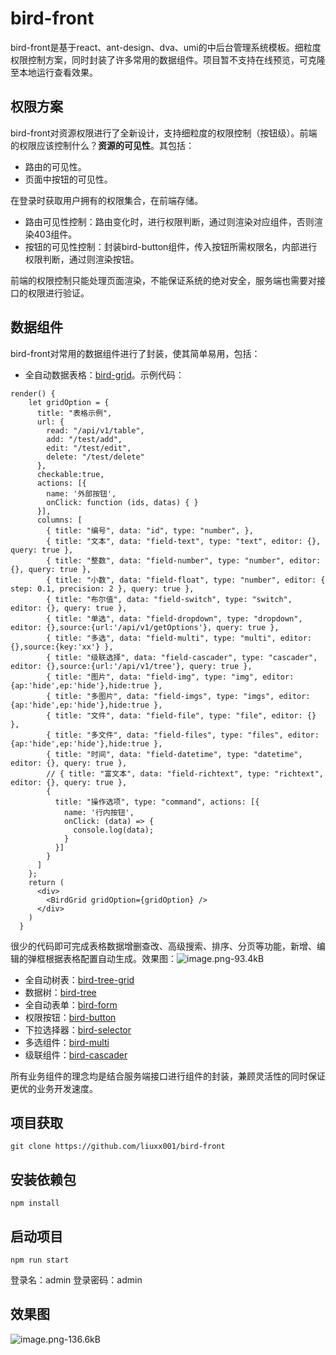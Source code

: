 # bird-front

bird-front是基于react、ant-design、dva、umi的中后台管理系统模板。细粒度权限控制方案，同时封装了许多常用的数据组件。项目暂不支持在线预览，可克隆至本地运行查看效果。

## 权限方案

bird-front对资源权限进行了全新设计，支持细粒度的权限控制（按钮级）。前端的权限应该控制什么？**资源的可见性**。其包括：

- 路由的可见性。
- 页面中按钮的可见性。

在登录时获取用户拥有的权限集合，在前端存储。

- 路由可见性控制：路由变化时，进行权限判断，通过则渲染对应组件，否则渲染403组件。
- 按钮的可见性控制：封装bird-button组件，传入按钮所需权限名，内部进行权限判断，通过则渲染按钮。

前端的权限控制只能处理页面渲染，不能保证系统的绝对安全，服务端也需要对接口的权限进行验证。


## 数据组件

bird-front对常用的数据组件进行了封装，使其简单易用，包括：

- 全自动数据表格：[bird-grid](https://github.com/liuxx001/bird-front/blob/master/doc/bird-grid.md)。示例代码：
```
render() {
    let gridOption = {
      title: "表格示例",
      url: {
        read: "/api/v1/table",
        add: "/test/add",
        edit: "/test/edit",
        delete: "/test/delete"
      },
      checkable:true,
      actions: [{
        name: '外部按钮',
        onClick: function (ids, datas) { }
      }],
      columns: [
        { title: "编号", data: "id", type: "number", },
        { title: "文本", data: "field-text", type: "text", editor: {}, query: true },
        { title: "整数", data: "field-number", type: "number", editor: {}, query: true },
        { title: "小数", data: "field-float", type: "number", editor: { step: 0.1, precision: 2 }, query: true },
        { title: "布尔值", data: "field-switch", type: "switch", editor: {}, query: true },
        { title: "单选", data: "field-dropdown", type: "dropdown", editor: {},source:{url:'/api/v1/getOptions'}, query: true },
        { title: "多选", data: "field-multi", type: "multi", editor: {},source:{key:'xx'} },
        { title: "级联选择", data: "field-cascader", type: "cascader", editor: {},source:{url:'/api/v1/tree'}, query: true },
        { title: "图片", data: "field-img", type: "img", editor: {ap:'hide',ep:'hide'},hide:true },
        { title: "多图片", data: "field-imgs", type: "imgs", editor: {ap:'hide',ep:'hide'},hide:true },
        { title: "文件", data: "field-file", type: "file", editor: {} },
        { title: "多文件", data: "field-files", type: "files", editor: {ap:'hide',ep:'hide'},hide:true },
        { title: "时间", data: "field-datetime", type: "datetime", editor: {}, query: true },
        // { title: "富文本", data: "field-richtext", type: "richtext", editor: {}, query: true },
        {
          title: "操作选项", type: "command", actions: [{
            name: '行内按钮',
            onClick: (data) => {
              console.log(data);
            }
          }]
        }
      ]
    };
    return (
      <div>
        <BirdGrid gridOption={gridOption} />
      </div>
    )
  }
```
很少的代码即可完成表格数据增删查改、高级搜索、排序、分页等功能，新增、编辑的弹框根据表格配置自动生成。效果图：![image.png-93.4kB][1]


- 全自动树表：[bird-tree-grid](https://github.com/liuxx001/bird-front/blob/master/doc/bird-tree-grid.md)
- 数据树：[bird-tree](https://github.com/liuxx001/bird-front/blob/master/doc/bird-tree.md)
- 全自动表单：[bird-form](https://github.com/liuxx001/bird-front/blob/master/doc/bird-form.md)
- 权限按钮：[bird-button](https://github.com/liuxx001/bird-front/blob/master/doc/bird-button.md)
- 下拉选择器：[bird-selector](https://github.com/liuxx001/bird-front/blob/master/doc/bird-selector.md)
- 多选组件：[bird-multi](https://github.com/liuxx001/bird-front/blob/master/doc/bird-multi.md)
- 级联组件：[bird-cascader](https://github.com/liuxx001/bird-front/blob/master/doc/bird-cascader.md)

所有业务组件的理念均是结合服务端接口进行组件的封装，兼顾灵活性的同时保证更优的业务开发速度。


## 项目获取

```
git clone https://github.com/liuxx001/bird-front
```

## 安装依赖包

```
npm install
```

## 启动项目

```
npm run start
```

登录名：admin
登录密码：admin

## 效果图
![image.png-136.6kB][2]

  [1]: http://static.zybuluo.com/liuxx-/879odqyw73b49qbzu7fbftvq/image.png
  [2]: http://static.zybuluo.com/liuxx-/1swa515q64e3vytg1rhfhebu/image.png